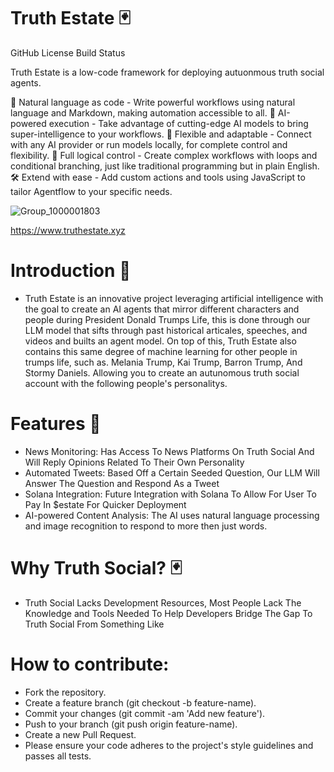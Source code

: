 # Truth Estate 🃏
GitHub License Build Status

Truth Estate is a low-code framework for deploying autuonmous truth social agents.

💬 Natural language as code - Write powerful workflows using natural language and Markdown, making automation accessible to all.
🧠 AI-powered execution - Take advantage of cutting-edge AI models to bring super-intelligence to your workflows.
🔌 Flexible and adaptable - Connect with any AI provider or run models locally, for complete control and flexibility.
🔀 Full logical control - Create complex workflows with loops and conditional branching, just like traditional programming but in plain English.
🛠️ Extend with ease - Add custom actions and tools using JavaScript to tailor Agentflow to your specific needs.

![Group_1000001803](https://github.com/user-attachments/assets/12115cdc-bff9-4d12-8d57-f93fbaad6947)

https://www.truthestate.xyz

# Introduction 🌌
- Truth Estate is an innovative project leveraging artificial intelligence with the goal to create an AI agents that mirror different characters and people during President Donald Trumps Life, this is done through our LLM model that sifts through past historical articales, speeches, and videos and builts an agent model. On top of this, Truth Estate also contains this same degree of machine learning for other people in trumps life, such as. Melania Trump, Kai Trump, Barron Trump, And Stormy Daniels. Allowing you to create an autunomous truth social account with the following people's personalitys.

# Features 🔮
- News Monitoring: Has Access To News Platforms On Truth Social And Will Reply Opinions Related To Their Own Personality 
- Automated Tweets: Based Off a Certain Seeded Question, Our LLM Will Answer The Question and Respond As a Tweet
- Solana Integration: Future Integration with Solana To Allow For User To Pay In $estate For Quicker Deployment
- AI-powered Content Analysis: The AI uses natural language processing and image recognition to respond to more then just words.
  
# Why Truth Social? 🃏

- Truth Social Lacks Development Resources, Most People Lack The Knowledge and Tools Needed To Help Developers Bridge The Gap To Truth Social From Something Like 

# How to contribute:
- Fork the repository.
- Create a feature branch (git checkout -b feature-name).
- Commit your changes (git commit -am 'Add new feature').
- Push to your branch (git push origin feature-name).
- Create a new Pull Request.
- Please ensure your code adheres to the project's style guidelines and passes all tests.

